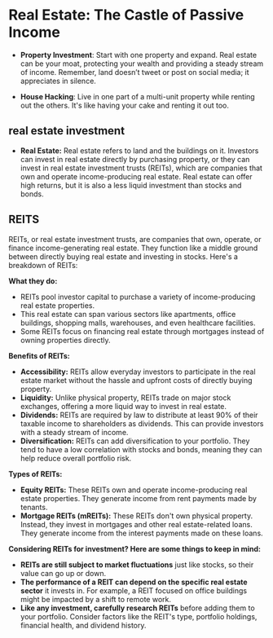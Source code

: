 # Real Estate: The Castle of Passive Income

- **Property Investment**: Start with one property and expand. Real estate can be your moat, protecting your wealth and providing a steady stream of income. Remember, land doesn’t tweet or post on social media; it appreciates in silence.

- **House Hacking**: Live in one part of a multi-unit property while renting out the others. It's like having your cake and renting it out too.

## real estate investment

- **Real Estate:** Real estate refers to land and the buildings on it. Investors can invest in real estate directly by purchasing property, or they can invest in real estate investment trusts (REITs), which are companies that own and operate income-producing real estate. Real estate can offer high returns, but it is also a less liquid investment than stocks and bonds.

## REITS

REITs, or real estate investment trusts, are companies that own, operate, or finance income-generating real estate. They function like a middle ground between directly buying real estate and investing in stocks. Here's a breakdown of REITs:

**What they do:**

- REITs pool investor capital to purchase a variety of income-producing real estate properties.
- This real estate can span various sectors like apartments, office buildings, shopping malls, warehouses, and even healthcare facilities.
- Some REITs focus on financing real estate through mortgages instead of owning properties directly.

**Benefits of REITs:**

- **Accessibility:** REITs allow everyday investors to participate in the real estate market without the hassle and upfront costs of directly buying property.
- **Liquidity:** Unlike physical property, REITs trade on major stock exchanges, offering a more liquid way to invest in real estate.
- **Dividends:** REITs are required by law to distribute at least 90% of their taxable income to shareholders as dividends. This can provide investors with a steady stream of income.
- **Diversification:** REITs can add diversification to your portfolio. They tend to have a low correlation with stocks and bonds, meaning they can help reduce overall portfolio risk.

**Types of REITs:**

- **Equity REITs:** These REITs own and operate income-producing real estate properties. They generate income from rent payments made by tenants.
- **Mortgage REITs (mREITs):** These REITs don't own physical property. Instead, they invest in mortgages and other real estate-related loans. They generate income from the interest payments made on these loans.

**Considering REITs for investment? Here are some things to keep in mind:**

- **REITs are still subject to market fluctuations** just like stocks, so their value can go up or down.
- **The performance of a REIT can depend on the specific real estate sector** it invests in. For example, a REIT focused on office buildings might be impacted by a shift to remote work.
- **Like any investment, carefully research REITs** before adding them to your portfolio. Consider factors like the REIT's type, portfolio holdings, financial health, and dividend history.